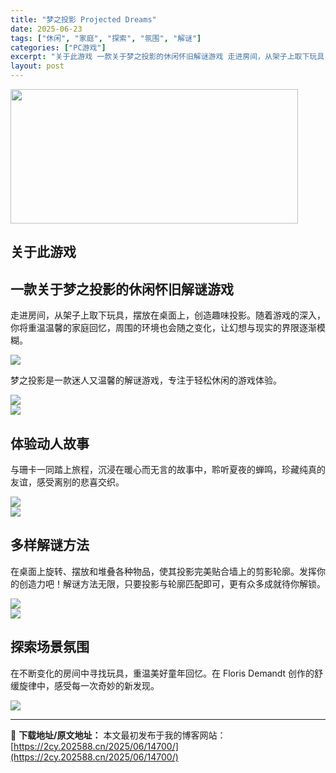 ```yaml
---
title: "梦之投影 Projected Dreams"
date: 2025-06-23
tags: ["休闲", "家庭", "探索", "氛围", "解谜"]
categories: ["PC游戏"]
excerpt: "关于此游戏 一款关于梦之投影的休闲怀旧解谜游戏 走进房间，从架子上取下玩具，摆放在桌面上，创造趣味投影。随着游戏的深入，你将重温温馨的家庭回忆，周围的环境也会随之变化，让幻想与现实的界限逐渐模糊。 梦之投影是一款迷人又温馨的解谜游戏，专注于轻松休闲的游戏体验。 体验动人故事 与珊卡一同踏上旅程，沉浸&hellip;"
layout: post
---
```


<img class="aligncenter size-full wp-image-14701" src="https://2cy.202588.cn/wp-content/uploads/2025/06/2025062313254045.jpg" alt="" width="460" height="215" />
<div class="game_page_autocollapse_ctn expanded">
<div id="aboutThisGame" class="game_page_autocollapse" data-panel="{&quot;type&quot;:&quot;PanelGroup&quot;}">
<div id="game_area_description" class="game_area_description">
<h2>关于此游戏</h2>
<h2 class="bb_tag"><strong>一款关于梦之投影的休闲怀旧解谜游戏</strong></h2>
<p class="bb_paragraph">走进房间，从架子上取下玩具，摆放在桌面上，创造趣味投影。随着游戏的深入，你将重温温馨的家庭回忆，周围的环境也会随之变化，让幻想与现实的界限逐渐模糊。</p>

<div class="bb_wide_img_ctn"><img class="bb_img" src="https://shared.fastly.steamstatic.com/store_item_assets/steam/apps/2318800/extras/divider.png?t=1750178462" /></div>
<p class="bb_paragraph">梦之投影是一款迷人又温馨的解谜游戏，专注于轻松休闲的游戏体验。</p>

<div class="bb_wide_img_ctn"><img class="bb_img" src="https://shared.fastly.steamstatic.com/store_item_assets/steam/apps/2318800/extras/PD_Story_new.png?t=1750178462" /></div>
<div class="bb_wide_img_ctn"><img class="bb_img" src="https://shared.fastly.steamstatic.com/store_item_assets/steam/apps/2318800/extras/divider.png?t=1750178462" /></div>
<h2 class="bb_tag">体验动人故事</h2>
<p class="bb_paragraph">与珊卡一同踏上旅程，沉浸在暖心而无言的故事中，聆听夏夜的蝉鸣，珍藏纯真的友谊，感受离别的悲喜交织。</p>

<div class="bb_wide_img_ctn"><img class="bb_img" src="https://shared.fastly.steamstatic.com/store_item_assets/steam/apps/2318800/extras/Photo-Gifs.gif?t=1750178462" /></div>
<div class="bb_wide_img_ctn"><img class="bb_img" src="https://shared.fastly.steamstatic.com/store_item_assets/steam/apps/2318800/extras/divider.png?t=1750178462" /></div>
<h2 class="bb_tag">多样解谜方法</h2>
<p class="bb_paragraph">在桌面上旋转、摆放和堆叠各种物品，使其投影完美贴合墙上的剪影轮廓。发挥你的创造力吧！解谜方法无限，只要投影与轮廓匹配即可，更有众多成就待你解锁。</p>

<div class="bb_wide_img_ctn"><img class="bb_img" src="https://shared.fastly.steamstatic.com/store_item_assets/steam/apps/2318800/extras/Building-Gifs.gif?t=1750178462" /></div>
<div class="bb_wide_img_ctn"><img class="bb_img" src="https://shared.fastly.steamstatic.com/store_item_assets/steam/apps/2318800/extras/divider.png?t=1750178462" /></div>
<h2 class="bb_tag">探索场景氛围</h2>
<p class="bb_paragraph">在不断变化的房间中寻找玩具，重温美好童年回忆。在 Floris Demandt 创作的舒缓旋律中，感受每一次奇妙的新发现。</p>

<div class="bb_wide_img_ctn"><img class="bb_img" src="https://shared.fastly.steamstatic.com/store_item_assets/steam/apps/2318800/extras/Setting-Gif.gif?t=1750178462" /></div>
</div>
</div>
</div>

---
📖 **下载地址/原文地址：** 本文最初发布于我的博客网站：[https://2cy.202588.cn/2025/06/14700/](https://2cy.202588.cn/2025/06/14700/)
